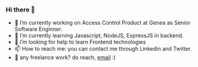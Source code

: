 ### Hi there 👋

<!--
**vimox-shah/vimox-shah** is a ✨ _special_ ✨ repository because its `README.md` (this file) appears on your GitHub profile.

Here are some ideas to get you started:

- 🔭 I’m currently working on ...
- 🌱 I’m currently learning ...
- 👯 I’m looking to collaborate on ...
- 🤔 I’m looking for help with ...
- 💬 Ask me about ...
- 📫 How to reach me: ...
- 😄 Pronouns: ...
- ⚡ Fun fact: ...
-->

- 🔭 I’m currently working on Access Control Product at Genea as Senior Software Enginner.
- 🌱 I’m currently learning Javascript, NodeJS, ExpressJS in backend.
- 🤔 I’m looking for help to learn Frontend technologies
- 📫 How to reach me: you can contact me through Linkedin and Twitter.
- 💼 any freelance work? do reach, [email](mailto:vmoksh.shah179@gmail.com) :)
